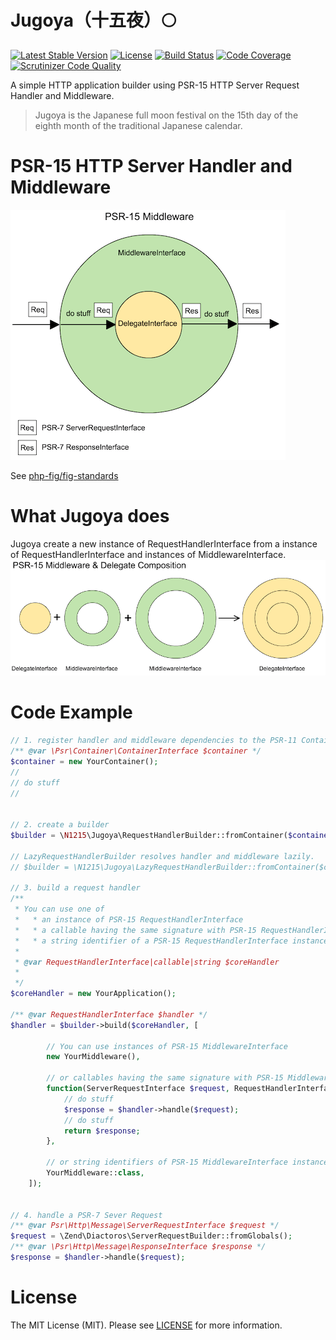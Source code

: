 # Jugoya（十五夜）🌕

[![Latest Stable Version](https://poser.pugx.org/n1215/jugoya/v/stable)](https://packagist.org/packages/n1215/jugoya)
[![License](https://poser.pugx.org/n1215/jugoya/license)](https://packagist.org/packages/n1215/jugoya)
[![Build Status](https://scrutinizer-ci.com/g/n1215/jugoya/badges/build.png?b=master)](https://scrutinizer-ci.com/g/n1215/jugoya/build-status/master)
[![Code Coverage](https://scrutinizer-ci.com/g/n1215/jugoya/badges/coverage.png?b=master)](https://scrutinizer-ci.com/g/n1215/jugoya/?branch=master)
[![Scrutinizer Code Quality](https://scrutinizer-ci.com/g/n1215/jugoya/badges/quality-score.png?b=master)](https://scrutinizer-ci.com/g/n1215/jugoya/?branch=master)

A simple HTTP application builder using PSR-15 HTTP Server Request Handler and Middleware.

> Jugoya is the Japanese full moon festival on the 15th day of the eighth month of the traditional Japanese calendar.

# PSR-15 HTTP Server Handler and Middleware

![psr15_middleware](doc/psr15_middleware.png)

See [php-fig/fig-standards](https://github.com/php-fig/fig-standards/blob/master/proposed/http-middleware/middleware.md)


# What Jugoya does
Jugoya create a new instance of RequestHandlerInterface from a instance of RequestHandlerInterface and instances of MiddlewareInterface.
![composition](doc/composition.png)


# Code Example

```php
// 1. register handler and middleware dependencies to the PSR-11 Container
/** @var \Psr\Container\ContainerInterface $container */
$container = new YourContainer();
//
// do stuff
//


// 2. create a builder
$builder = \N1215\Jugoya\RequestHandlerBuilder::fromContainer($container);

// LazyRequestHandlerBuilder resolves handler and middleware lazily.
// $builder = \N1215\Jugoya\LazyRequestHandlerBuilder::fromContainer($container);

// 3. build a request handler
/**
 * You can use one of
 *   * an instance of PSR-15 RequestHandlerInterface
 *   * a callable having the same signature with PSR-15 RequestHandlerInterface
 *   * a string identifier of a PSR-15 RequestHandlerInterface instance in the PSR-11 Container
 *
 * @var RequestHandlerInterface|callable|string $coreHandler
 *
 */
$coreHandler = new YourApplication();

/** @var RequestHandlerInterface $handler */
$handler = $builder->build($coreHandler, [

        // You can use instances of PSR-15 MiddlewareInterface
        new YourMiddleware(),

        // or callables having the same signature with PSR-15 MiddlewareInterface
        function(ServerRequestInterface $request, RequestHandlerInterface $handler) {
            // do stuff
            $response = $handler->handle($request);
            // do stuff
            return $response;
        },

        // or string identifiers of PSR-15 MiddlewareInterface instances in the PSR-11 Container
        YourMiddleware::class,
    ]);


// 4. handle a PSR-7 Sever Request
/** @var Psr\Http\Message\ServerRequestInterface $request */
$request = \Zend\Diactoros\ServerRequestBuilder::fromGlobals();
/** @var \Psr\Http\Message\ResponseInterface $response */
$response = $handler->handle($request);
```

# License

The MIT License (MIT). Please see [LICENSE](LICENSE) for more information.

